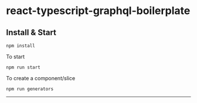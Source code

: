 # react-typescript-graphql-boilerplate

## Install & Start

```
npm install
```

To start
```
npm run start
```

To create a component/slice
```
npm run generators
```

---
